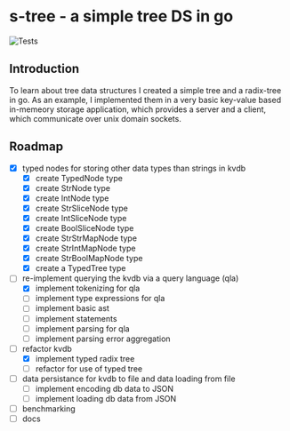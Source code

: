 # s-tree - a simple tree DS in go

![Tests](https://github.com/philmish/s-tree/actions/workflows/go.yml/badge.svg)

## Introduction
To learn about tree data structures I created a simple tree and
a radix-tree in go. As an example, I implemented them in a very basic
key-value based in-memeory storage application, which provides a server and
a client, which communicate over unix domain sockets.

## Roadmap

- [x] typed nodes for storing other data types than strings in kvdb
    - [x] create TypedNode type
    - [x] create StrNode type
    - [x] create IntNode type
    - [x] create StrSliceNode type
    - [x] create IntSliceNode type
    - [x] create BoolSliceNode type
    - [x] create StrStrMapNode type
    - [x] create StrIntMapNode type
    - [x] create StrBoolMapNode type
    - [x] create a TypedTree type
- [ ] re-implement querying the kvdb via a query language (qla)
    - [x] implement tokenizing for qla
    - [ ] implement type expressions for qla
    - [ ] implement basic ast
    - [ ] implement statements
    - [ ] implement parsing for qla
    - [ ] implement parsing error aggregation
- [ ] refactor kvdb
    - [x] implement typed radix tree
    - [ ] refactor for use of typed tree
- [ ] data persistance for kvdb to file and data loading from file 
    - [ ] implement encoding db data to JSON
    - [ ] implement loading db data from JSON
- [ ] benchmarking
- [ ] docs
